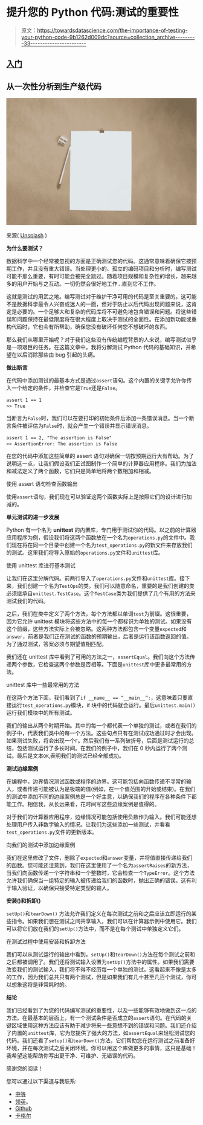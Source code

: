 # 提升您的 Python 代码:测试的重要性

> 原文：<https://towardsdatascience.com/the-importance-of-testing-your-python-code-9b1262d009dc?source=collection_archive---------33----------------------->

## [入门](https://towardsdatascience.com/tagged/getting-started)

## 从一次性分析到生产级代码

![](img/3dddca78cb52f64587a34885459ad744.png)

来源( [Unsplash](https://unsplash.com/) )

**为什么要测试？**

数据科学中一个经常被忽视的方面是正确测试您的代码。这通常意味着确保它按预期工作，并且没有重大错误。当处理更小的、孤立的编码项目和分析时，编写测试可能不那么重要，有时可能会被完全跳过。随着项目规模和复杂性的增长，越来越多的用户开始与之互动。一切仍然会很好地工作…直到它不工作。

这就是测试的用武之地。编写测试对于维护干净可用的代码是至关重要的。这可能不是数据科学最令人兴奋或迷人的一面，但对于防止以后代码出现问题来说，这肯定是必要的。一个足够大和复杂的代码库将不可避免地包含错误和问题。将这些错误和问题保持在最低限度将在很大程度上取决于测试的全面性。在添加新功能或重构代码时，它也会有所帮助，确保您没有破坏任何您不想破坏的东西。

那么我们从哪里开始呢？对于我们这些没有传统编程背景的人来说，编写测试似乎是一项艰巨的任务。在这篇文章中，我将分解测试 Python 代码的基础知识，并希望在以后消除那些由 bug 引起的头痛。

**做出断言**

在代码中添加测试的最基本方式是通过`assert`语句。这个内置的关键字允许你传入一个给定的条件，并检查它是`True`还是`False`。

```
assert 1 == 1
>> True
```

当断言为`False`时，我们可以在要打印的初始条件后添加一条错误消息。当一个断言条件被评估为`False`时，就会产生一个错误并显示错误消息。

```
assert 1 == 2, "The assertion is False"
>> AssertionError: The assertion is False
```

在您的代码中添加这些简单的 assert 语句对确保一切按预期运行大有帮助。为了说明这一点，让我们假设我们正试图制作一个简单的计算器应用程序。我们为加法和减法定义了两个函数，它们只是简单地将两个数相加和相减。

使用 assert 语句检查函数输出

使用`assert`语句，我们现在可以验证这两个函数实际上是按照它们的设计进行加减的。

**单元测试的进一步发展**

Python 有一个名为 **unittest** 的内置库，专门用于测试你的代码。以之前的计算器应用程序为例，假设我们将这两个函数放在一个名为`operations.py`的文件中。我们现在将在同一个目录中创建一个名为`test_operations.py`的新文件来存放我们的测试。这里我们将导入原始的`operations.py`文件和`unittest`库。

使用 unittest 库进行基本测试

让我们在这里分解代码。前两行导入了`operations.py`文件和`unittest`库。接下来，我们创建一个名为`TestOps`的类。我们可以随意命名，重要的是我们创建的类必须继承自`unittest.TestCase`。这个`TestCase`类为我们提供了几个有用的方法来测试我们的代码。

之后，我们在类中定义了两个方法，每个方法都以单词`test`为前缀。这很重要，因为它允许 unittest 模块将这些方法中的每一个都标识为单独的测试。如果没有这个前缀，这些方法实际上会被忽略。这两种方法都包含一个变量`expected`和`answer`，前者是我们正在测试的函数的预期输出，后者是运行该函数返回的值。为了通过测试，答案必须与期望值相匹配。

我们还在 unittest 库中看到了可用的方法之一，`assertEqual`。我们向这个方法传递两个参数，它检查这两个参数是否相等。下面是`unittest`库中更多最常用的方法。

unittest 库中一些最常用的方法

在这两个方法下面，我们看到了`if __name__ == “__main__”:`，这意味着只要直接运行`test_operations.py`模块，if 块中的代码就会运行。最后`unittest.main()`运行我们模块中的所有测试。

我们的输出从两个时期开始。其中的每一个都代表一个单独的测试，或者在我们的例子中，代表我们类中的每一个方法。这些句点只有在测试成功通过时才会出现。如果测试失败，将会出现一个`F`。然后我们有一系列破折号，后面是测试运行的总结，包括测试运行了多长时间。在我们的例子中，我们在 0 秒内运行了两个测试。最后是文本`OK`,表明我们的测试已经全部成功。

**测试边缘案例**

在编程中，边界情况测试函数或程序的边界。这可能包括向函数传递不寻常的输入，或者传递可能被认为是极端的值(例如，在一个值范围的开始或结束)。在我们的测试中添加不同的边缘案例总是一个好主意，以确保我们的程序在各种条件下都能工作。相信我，从长远来看，花时间写这些边缘案例是值得的。

对于我们的计算器应用程序，边缘情况可能包括使用负数作为输入。我们可能还想处理用户传入非数字输入的情况。让我们为这些添加一些测试，并看看`test_operations.py`文件的更新版本。

向我们的测试中添加边缘案例

我们在这里修改了文件，删除了`expected`和`answer`变量，并将值直接传递给我们的函数。您可能还注意到，我们在这里使用了一个名为`assertRaises`的新方法，当我们向函数传递一个字符串和一个整数时，它会检查一个`TypeError`。这个方法允许我们确保当一组特定的输入被传递给我们的函数时，抛出正确的错误。这有利于输入验证，以确保只接受特定类型的输入。

**安装()和拆卸()**

`setUp()`和`tearDown()` 方法允许我们定义在每次测试之前和之后应该立即运行的某些指令。如果我们想在测试之间共享输入，我们可以在计算器示例中使用它。我们可以将它们放在我们的`setUp()`方法中，而不是在每个测试中单独定义它们。

在测试过程中使用安装和拆卸方法

我们可以从测试运行的输出中看到，`setUp()`和`tearDown()`方法在每个测试之前和之后都被调用了。我们还将测试输入设置为`setUp()`方法中的属性。如果我们需要改变我们的测试输入，我们将不得不经历每一个单独的测试。这看起来不像是太多的工作，因为我们总共只有两个测试，但是如果我们有几十甚至几百个测试，你可以想象这将是非常耗时的。

**结论**

我们已经看到了为您的代码编写测试的重要性，以及一些能够有效地做到这一点的方法。在最基本的层面上，有一个测试条件是否成立的`assert`语句。在代码的关键区域使用这种方法应该有助于减少将来一些意想不到的错误和问题。我们还介绍了内置的`unittest`库，它为您提供了强大的方法，如`assertEqual`来轻松测试您的代码。我们还看了`setup()`和`tearDown()`方法，它们帮助您在运行测试之前准备好环境，并在每次测试之后关闭环境。你可以用这个库做更多的事情，这只是基础！我希望这能帮助你写出更干净、可维护、无错误的代码。

感谢您的阅读！

您可以通过以下渠道与我联系:

*   [中等](https://zito-relova.medium.com/)
*   [领英](https://www.linkedin.com/in/zrelova/)。
*   [Github](https://github.com/zitorelova)
*   [卡格尔](https://www.kaggle.com/zitorelova)